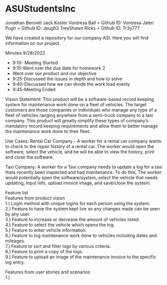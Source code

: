 # ASUStudentsInc
Jonathan Bennett
Jack Koster
Vontresa Ball = Github ID: Vontresa
Jalen Pugh = Github ID: Jpugh3
TreyShawn Ricks = Github ID: Tr3y777

We have created a repository for our company ASI. Here you will find information on our project.

Minutes 9/28/2022
* 9:10- Meeting Started
* 9:15-Went over the due date for homework 2 
* Went over our product and our objective 
* 9:25-Discussed the issues in depth and how to solve 
* 9:40-Discussed how we can divide the work load evenly 
* 9:45-Meeting Ended


Vision Statement:
  This product will be a software-based record keeping system for maintenance work done on a fleet of vehicles. The target customers are those companies or individuals who manage any type of a fleet of vehicles ranging anywhere from a semi-truck company to a taxi company. This product will greatly simplify these types of company’s mandatory record keeping requirements and allow them to better manage the maintenance work done to their fleet.

Use Cases:
Rental Car Company - A worker for a rental car company wants to check to the repair history of a rental car. The worker would open the software, select the vehicle, and he will be able to view the history, print and close the software.

Taxi Company: A worker for a Taxi company needs to update a log for a taxi thats recently been inspected and had maintenance. To do this, The worker would potentially open the software/system, select the vehicle that needs updating, input info, upload invoice image, and save/close the system.

Feature list  
Features from product vision  
1.)	Login method with unique logins for each person using the system.  
2.)	Feature to have the system kept live so any changes made can be seen by any user.  
3.)	Feature to increase or decrease the amount of vehicles listed.  
4.)	Feature to select the vehicle which opens the log.  
5.)	Feature to enter vehicle information.  
6.)	Feature to log maintenance work done to vehicles including dates and mileages.  
7.)	Feature to sort and filter logs by various criteria.  
8.)	Feature to print a copy of the logs.  
9.)	Feature to upload an image of the maintenance invoice to the specific log entry.  
  
Features from user stories and scenarios  
1.)

